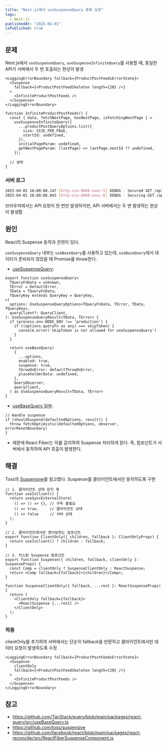 ```yaml
---
title: "Next.js에서 useSuspenseQuery 중복 요청"
tags:
  - Next.js
publishedAt: "2025-04-01"
isPublished: true
---
```


## 문제
Next.js에서 `useSuspenseQuery`, `useSuspenseInfiniteQuery`를 사용할 때, 동일한 API가 서버에서 두 번 호출되는 현상이 발생


```tsx
<LoggingErrorBoundary fallback={ProductPostFeedsErrorState}>
  <Suspense
    fallback={<ProductPostFeedSkeleton length={20} />}
  >
    <InfiniteProductPostFeeds />
  </Suspense>
</LoggingErrorBoundary>

function InfiniteProductPostFeeds() {
  const { data, fetchNextPage, hasNextPage, isFetchingNextPage } =
    useSuspenseInfiniteQuery({
      ...productPostQueryOptions.list({
        size: SIZE_PER_PAGE,
        startId: undefined,
      }),
      initialPageParam: undefined,
      getNextPageParam: (lastPage) => lastPage.nextId ?? undefined,
    });

  // 생략
}
```

### 서버 로그
```bash
2025-04-01 16:08:08.147 [http-nio-8080-exec-5] DEBUG - Secured GET /api/v1/products/posts?size=10
2025-04-01 16:08:08.943 [http-nio-8080-exec-6] DEBUG - Securing GET /api/v1/products/posts
```

브라우저에서는 API 요청이 한 번만 발생하지만, API 서버에서는 두 번 발생하는 현상이 발생함

## 원인
React의 Suspense 동작과 관련이 있다.

`useSuspenseQuery` 내부는 `useBaseQuery`를 사용하고 있는데, `useBaseQuery`에서 데이터가 준비되지 않았을 때 Promise를 throw한다.

- [useSuspenseQuery](https://github.com/TanStack/query/blob/main/packages/react-query/src/useBaseQuery.ts):
```tsx
export function useSuspenseQuery<
  TQueryFnData = unknown,
  TError = DefaultError,
  TData = TQueryFnData,
  TQueryKey extends QueryKey = QueryKey,
>(
  options: UseSuspenseQueryOptions<TQueryFnData, TError, TData, TQueryKey>,
  queryClient?: QueryClient,
): UseSuspenseQueryResult<TData, TError> {
  if (process.env.NODE_ENV !== 'production') {
    if ((options.queryFn as any) === skipToken) {
      console.error('skipToken is not allowed for useSuspenseQuery')
    }
  }

  return useBaseQuery(
    {
      ...options,
      enabled: true,
      suspense: true,
      throwOnError: defaultThrowOnError,
      placeholderData: undefined,
    },
    QueryObserver,
    queryClient,
  ) as UseSuspenseQueryResult<TData, TError>
}
```
- [useBaseQuery 일부](https://github.com/TanStack/query/blob/main/packages/react-query/src/useBaseQuery.ts#L120):
```tsx
// Handle suspense
if (shouldSuspend(defaultedOptions, result)) {
  throw fetchOptimistic(defaultedOptions, observer, errorResetBoundary)
}
```
- 때문에 React Fiber는 이를 감지하여 Suspense 처리하게 된다. 즉, 컴포넌트가 서버에서 동작하여 API 호출이 발생한다.

## 해결
Toss의 [Suspensive](https://suspensive.org/ko)를 참고했다. Suspense를 클라이언트에서만 동작하도록 구현
```tsx
// 1. 클라이언트 상태 감지 훅
function useIsClient() {
  return useSyncExternalStore(
    () => () => {}, // 구독 불필요
    () => true,     // 클라이언트 상태
    () => false     // 서버 상태
  );
}

// 2. 클라이언트에서만 렌더링하는 컴포넌트
export function ClientOnly({ children, fallback }: ClientOnlyProps) {
  return useIsClient() ? children : fallback;
}

// 3. 커스텀 Suspense 컴포넌트
export function Suspense({ children, fallback, clientOnly }: SuspenseProps) {
  const Comp = clientOnly ? SuspenseClientOnly : ReactSuspense;
  return <Comp fallback={fallback}>{children}</Comp>;
}

function SuspenseClientOnly({ fallback, ...rest }: ReactSuspenseProps) {
  return (
    <ClientOnly fallback={fallback}>
      <ReactSuspense {...rest} />
    </ClientOnly>
  );
}
```

### 적용
clientOnly를 추가하여 서버에서는 단순히 fallback을 반환하고 클라이언트에서만 데이터 요청이 발생하도록 수정
```tsx
<LoggingErrorBoundary fallback={ProductPostFeedsErrorState}>
  <Suspense
    clientOnly
    fallback={<ProductPostFeedSkeleton length={20} />}
  >
    <InfiniteProductPostFeeds />
  </Suspense>
</LoggingErrorBoundary>
```

## 참고
- https://github.com/TanStack/query/blob/main/packages/react-query/src/useBaseQuery.ts
- https://github.com/toss/suspensive
- https://github.com/facebook/react/blob/main/packages/react-reconciler/src/ReactFiberSuspenseComponent.js